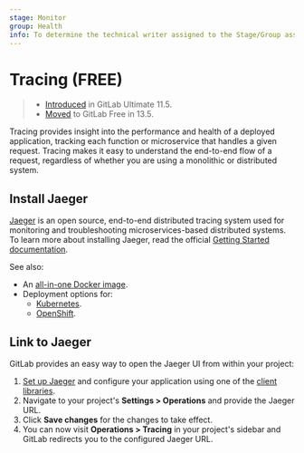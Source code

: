 ```yaml
---
stage: Monitor
group: Health
info: To determine the technical writer assigned to the Stage/Group associated with this page, see https://about.gitlab.com/handbook/engineering/ux/technical-writing/#assignments
---
```


# Tracing **(FREE)**

> - [Introduced](https://gitlab.com/gitlab-org/gitlab/-/merge_requests/7903) in GitLab Ultimate 11.5.
> - [Moved](https://gitlab.com/gitlab-org/gitlab/-/issues/42645) to GitLab Free in 13.5.

Tracing provides insight into the performance and health of a deployed application, tracking each
function or microservice that handles a given request. Tracing makes it easy to understand the
end-to-end flow of a request, regardless of whether you are using a monolithic or distributed
system.

## Install Jaeger

[Jaeger](https://www.jaegertracing.io/) is an open source, end-to-end distributed tracing system
used for monitoring and troubleshooting microservices-based distributed systems. To learn more about
installing Jaeger, read the official
[Getting Started documentation](https://www.jaegertracing.io/docs/latest/getting-started/).

See also:

- An [all-in-one Docker image](https://www.jaegertracing.io/docs/latest/getting-started/#all-in-one).
- Deployment options for:
  - [Kubernetes](https://github.com/jaegertracing/jaeger-kubernetes).
  - [OpenShift](https://github.com/jaegertracing/jaeger-openshift).

## Link to Jaeger

GitLab provides an easy way to open the Jaeger UI from within your project:

1. [Set up Jaeger](https://www.jaegertracing.io) and configure your application using one of the
   [client libraries](https://www.jaegertracing.io/docs/latest/client-libraries/).
1. Navigate to your project's **Settings > Operations** and provide the Jaeger URL.
1. Click **Save changes** for the changes to take effect.
1. You can now visit **Operations > Tracing** in your project's sidebar and GitLab redirects you to
   the configured Jaeger URL.

